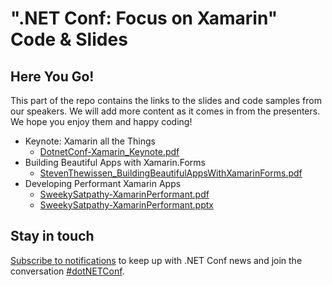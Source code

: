 # ".NET Conf: Focus on Xamarin" Code & Slides

## Here You Go!

This part of the repo contains the links to the slides and code samples from our speakers. We will add more content as it comes in from the presenters. We hope you enjoy them and happy coding!

- Keynote: Xamarin all the Things
   - [DotnetConf-Xamarin_Keynote.pdf](DotnetConf-Xamarin_Keynote.pdf)   
- Building Beautiful Apps with Xamarin.Forms 
   - [StevenThewissen_BuildingBeautifulAppsWithXamarinForms.pdf](StevenThewissen_BuildingBeautifulAppsWithXamarinForms.pdf)
- Developing Performant Xamarin Apps 
   - [SweekySatpathy-XamarinPerformant.pdf](SweekySatpathy-XamarinPerformant.pdf)
   - [SweekySatpathy-XamarinPerformant.pptx](SweekySatpathy-XamarinPerformant.pptx)


## Stay in touch
[Subscribe to notifications](http://eepurl.com/gvEhgX) to keep up with .NET Conf news and join the conversation [#dotNETConf](https://twitter.com/search?q=%23dotnetconf).

